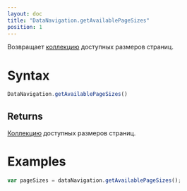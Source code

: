 ```yaml
---
layout: doc
title: "DataNavigation.getAvailablePageSizes"
position: 1
---
```


Возвращает [коллекцию](../../../Core/Collection/) доступных размеров страниц.

# Syntax

```js
DataNavigation.getAvailablePageSizes()
```

## Returns

[Коллекцию](../../../Core/Collection/) доступных размеров страниц.

# Examples

```js
var pageSizes = dataNavigation.getAvailablePageSizes();
```

